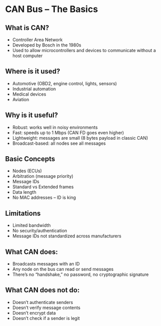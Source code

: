 # CAN Bus – The Basics

## What is CAN?
- Controller Area Network
- Developed by Bosch in the 1980s
- Used to allow microcontrollers and devices to communicate without a host computer

## Where is it used?
- Automotive (OBD2, engine control, lights, sensors)
- Industrial automation
- Medical devices
- Aviation

## Why is it useful?
- Robust: works well in noisy environments
- Fast: speeds up to 1 Mbps (CAN FD goes even higher)
- Lightweight: messages are small (8 bytes payload in classic CAN)
- Broadcast-based: all nodes see all messages

## Basic Concepts
- Nodes (ECUs)
- Arbitration (message priority)
- Message IDs
- Standard vs Extended frames
- Data length
- No MAC addresses – ID is king

## Limitations
- Limited bandwidth
- No security/authentication
- Message IDs not standardized across manufacturers

## What CAN does:
- Broadcasts messages with an ID
- Any node on the bus can read or send messages
- There’s no “handshake,” no password, no cryptographic signature

## What CAN does not do:
- Doesn’t authenticate senders
- Doesn’t verify message contents
- Doesn’t encrypt data
- Doesn’t check if a sender is legit
